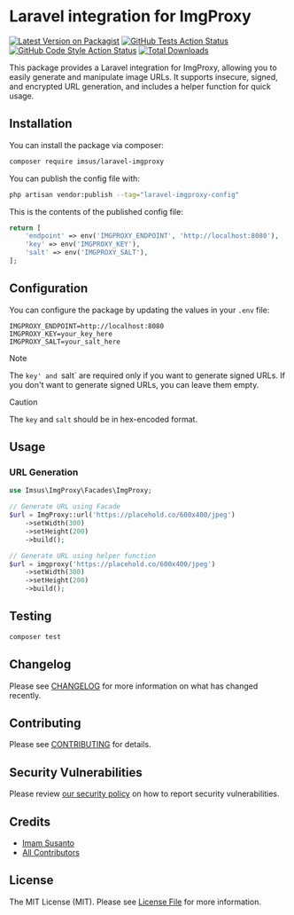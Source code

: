 # Laravel integration for ImgProxy

[![Latest Version on Packagist](https://img.shields.io/packagist/v/imsus/laravel-imgproxy.svg?style=flat-square)](https://packagist.org/packages/imsus/laravel-imgproxy)
[![GitHub Tests Action Status](https://img.shields.io/github/actions/workflow/status/imsus/laravel-imgproxy/run-tests.yml?branch=main&label=tests&style=flat-square)](https://github.com/imsus/laravel-imgproxy/actions?query=workflow%3Arun-tests+branch%3Amain)
[![GitHub Code Style Action Status](https://img.shields.io/github/actions/workflow/status/imsus/laravel-imgproxy/fix-php-code-style-issues.yml?branch=main&label=code%20style&style=flat-square)](https://github.com/imsus/laravel-imgproxy/actions?query=workflow%3A"Fix+PHP+code+style+issues"+branch%3Amain)
[![Total Downloads](https://img.shields.io/packagist/dt/imsus/laravel-imgproxy.svg?style=flat-square)](https://packagist.org/packages/imsus/laravel-imgproxy)

This package provides a Laravel integration for ImgProxy, allowing you to easily generate and manipulate image URLs. It supports insecure, signed, and encrypted URL generation, and includes a helper function for quick usage.

## Installation

You can install the package via composer:

```bash
composer require imsus/laravel-imgproxy
```

You can publish the config file with:

```bash
php artisan vendor:publish --tag="laravel-imgproxy-config"
```

This is the contents of the published config file:

```php
return [
    'endpoint' => env('IMGPROXY_ENDPOINT', 'http://localhost:8080'),
    'key' => env('IMGPROXY_KEY'),
    'salt' => env('IMGPROXY_SALT'),
];
```

## Configuration

You can configure the package by updating the values in your `.env` file:

```dotenv
IMGPROXY_ENDPOINT=http://localhost:8080
IMGPROXY_KEY=your_key_here
IMGPROXY_SALT=your_salt_here
```

> [!NOTE]
> The `key' and `salt` are required only if you want to generate signed URLs. If you don't want to generate signed URLs, you can leave them empty.

> [!CAUTION]
> The `key` and `salt` should be in hex-encoded format.

## Usage

### URL Generation

```php
use Imsus\ImgProxy\Facades\ImgProxy;

// Generate URL using Facade
$url = ImgProxy::url('https://placehold.co/600x400/jpeg')
    ->setWidth(300)
    ->setHeight(200)
    ->build();

// Generate URL using helper function
$url = imgproxy('https://placehold.co/600x400/jpeg')
    ->setWidth(300)
    ->setHeight(200)
    ->build();
```

## Testing

```bash
composer test
```

## Changelog

Please see [CHANGELOG](CHANGELOG.md) for more information on what has changed recently.

## Contributing

Please see [CONTRIBUTING](CONTRIBUTING.md) for details.

## Security Vulnerabilities

Please review [our security policy](../../security/policy) on how to report security vulnerabilities.

## Credits

- [Imam Susanto](https://github.com/imsus)
- [All Contributors](../../contributors)

## License

The MIT License (MIT). Please see [License File](LICENSE.md) for more information.
